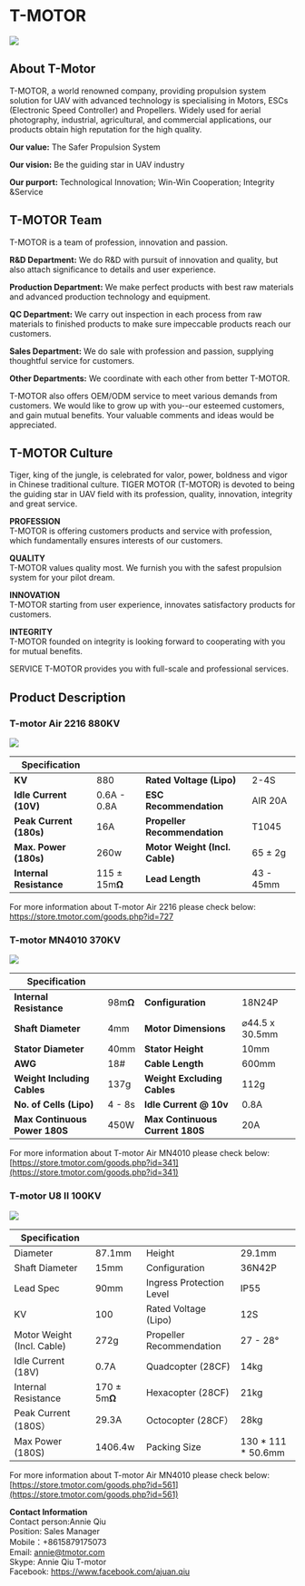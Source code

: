 # T-MOTOR

![](<../../.gitbook/assets/T-Motor Logo.png>)

###

## About T-Motor

T-MOTOR, a world renowned company, providing propulsion system solution for UAV with advanced technology is specialising in Motors, ESCs (Electronic Speed Controller) and Propellers. Widely used for aerial photography, industrial, agricultural, and commercial applications, our products obtain high reputation for the high quality.

**Our value:** The Safer Propulsion System

**Our vision:** Be the guiding star in UAV industry

**Our purport:** Technological Innovation; Win-Win Cooperation; Integrity \&Service

## T-MOTOR Team

T-MOTOR is a team of profession, innovation and passion.

**R\&D Department:** We do R\&D with pursuit of innovation and quality, but also attach significance to details and user experience.

**Production Department:** We make perfect products with best raw materials and advanced production technology and equipment.

**QC Department:** We carry out inspection in each process from raw materials to finished products to make sure impeccable products reach our customers.

**Sales Department:** We do sale with profession and passion, supplying thoughtful service for customers.

**Other Departments:** We coordinate with each other from better T-MOTOR.

T-MOTOR also offers OEM/ODM service to meet various demands from customers. We would like to grow up with you--our esteemed customers, and gain mutual benefits. Your valuable comments and ideas would be appreciated.

## T-MOTOR Culture

Tiger, king of the jungle, is celebrated for valor, power, boldness and vigor in Chinese traditional culture. TIGER MOTOR (T-MOTOR) is devoted to being the guiding star in UAV field with its profession, quality, innovation, integrity and great service.

**PROFESSION**\
T-MOTOR is offering customers products and service with profession, which fundamentally ensures interests of our customers.

**QUALITY**\
T-MOTOR values quality most. We furnish you with the safest propulsion system for your pilot dream.

**INNOVATION**\
T-MOTOR starting from user experience, innovates satisfactory products for customers.

**INTEGRITY**\
T-MOTOR founded on integrity is looking forward to cooperating with you for mutual benefits.

SERVICE T-MOTOR provides you with full-scale and professional services.

## Product Description

### T-motor Air 2216 880KV

![](<../../.gitbook/assets/T-motor Air 2216 880KV.png>)

| Specification           |                |                                |           |
| ----------------------- | -------------- | ------------------------------ | --------- |
| **KV**                  | 880            | **Rated Voltage (Lipo)**       | 2-4S      |
| **Idle Current (10V)**  | 0.6A - 0.8A    | **ESC Recommendation**         | AIR 20A   |
| **Peak Current (180s)** | 16A            | **Propeller Recommendation**   | T1045     |
| **Max. Power (180s)**   | 260w           | **Motor Weight (Incl. Cable)** | 65 ± 2g   |
| **Internal Resistance** | 115 ± 15m**Ω** | **Lead Length**                | 43 - 45mm |

For more information about T-motor Air 2216 please check below:\
[https://store.tmotor.com/goods.php?id=727 ](https://store.tmotor.com/goods.php?id=727)



### T-motor MN4010 370KV

![](<../../.gitbook/assets/T-motor MN4010 370KV.png>)

| Specification                 |          |                                 |                |
| ----------------------------- | -------- | ------------------------------- | -------------- |
| **Internal Resistance**       | 98m**Ω** | **Configuration**               | 18N24P         |
| **Shaft Diameter**            | 4mm      | **Motor Dimensions**            | ⌀44.5 x 30.5mm |
| **Stator Diameter**           | 40mm     | **Stator Height**               | 10mm           |
| **AWG**                       | 18#      | **Cable Length**                | 600mm          |
| **Weight Including Cables**   | 137g     | **Weight Excluding Cables**     | 112g           |
| **No. of Cells (Lipo)**       | 4 - 8s   | **Idle Current @ 10v**          | 0.8A           |
| **Max Continuous Power 180S** | 450W     | **Max Continuous Current 180S** | 20A            |

For more information about T-motor Air MN4010 please check below:\
[https://store.tmotor.com/goods.php?id=341](https://store.tmotor.com/goods.php?id=341)



### T-motor U8 II 100KV

![](<../../.gitbook/assets/T-motor U8 II 100KV.png>)

| Specification              |               |                          |                      |
| -------------------------- | ------------- | ------------------------ | -------------------- |
| Diameter                   | 87.1mm        | Height                   | 29.1mm               |
| Shaft Diameter             | 15mm          | Configuration            | 36N42P               |
| Lead Spec                  | 90mm          | Ingress Protection Level | IP55                 |
| KV                         | 100           | Rated Voltage (Lipo)     | 12S                  |
| Motor Weight (Incl. Cable) | 272g          | Propeller Recommendation | 27 - 28°             |
| Idle Current (18V)         | 0.7A          | Quadcopter (28CF)        | 14kg                 |
| Internal Resistance        | 170 ± 5m**Ω** | Hexacopter (28CF)        | 21kg                 |
| Peak Current (180S）        | 29.3A         | Octocopter (28CF）        | 28kg                 |
| Max Power (180S)           | 1406.4w       | Packing Size             | 130 \* 111 \* 50.6mm |

For more information about T-motor Air MN4010 please check below:\
[https://store.tmotor.com/goods.php?id=561](https://store.tmotor.com/goods.php?id=561)

**Contact Information** \
Contact person:Annie Qiu\
Position: Sales Manager\
Mobile：+8615879175073\
Email: annie@tmotor.com\
Skype: Annie Qiu T-motor\
Facebook: https://www.facebook.com/ajuan.qiu
